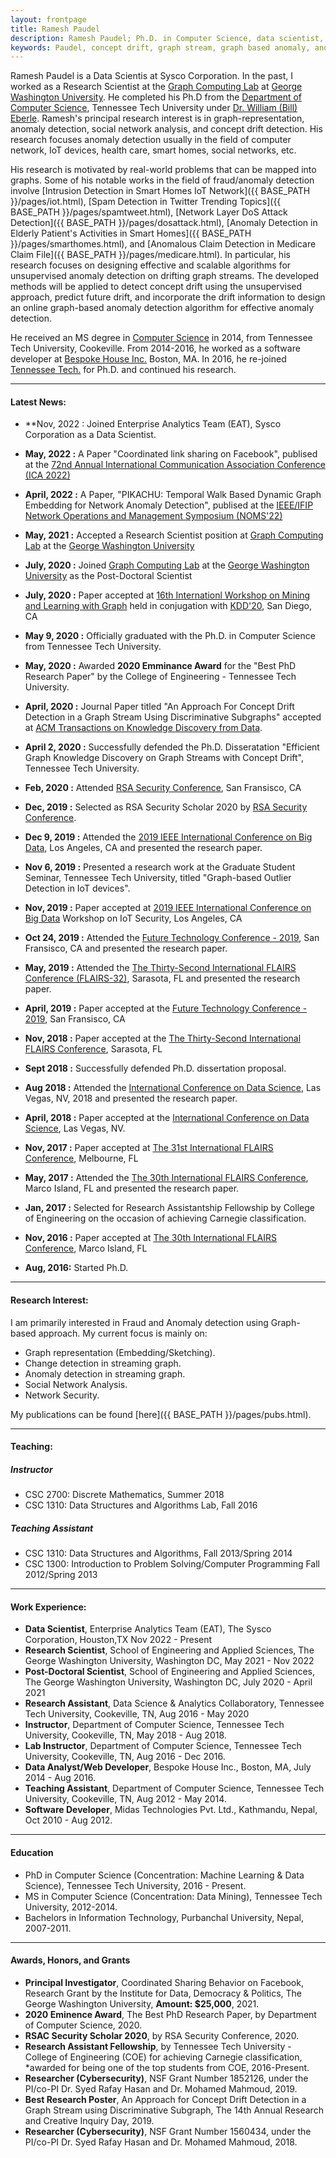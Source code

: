 ```yaml
---
layout: frontpage
title: Ramesh Paudel
description: Ramesh Paudel; Ph.D. in Computer Science, data scientist, graph stream, graph-based anomaly, and machine learning.
keywords: Paudel, concept drift, graph stream, graph based anomaly, anomaly detection
---
```


Ramesh Paudel is a Data Scientis at Sysco Corporation. In the past, I worked as a Research Scientist at the [Graph Computing Lab](https://www2.seas.gwu.edu/~howie/glab.html) at [George Washington University](https://www.gwu.edu). He completed his Ph.D from the [Department of Computer Science](http://www.csc.tntech.edu), Tennessee Tech University under [Dr. William (Bill) Eberle](http://users.csc.tntech.edu/~weberle/).
Ramesh's principal research interest is in graph-representation, anomaly detection, social network analysis, and concept drift detection. His research focuses anomaly detection usually in the field of computer network, IoT devices, health care, smart homes, social networks, etc.

His research is motivated by real-world problems that can be mapped into graphs. Some of his notable works in the field of fraud/anomaly detection involve [Intrusion Detection in Smart Homes IoT Network]({{ BASE_PATH }}/pages/iot.html), [Spam Detection in Twitter Trending Topics]({{ BASE_PATH }}/pages/spamtweet.html), [Network Layer DoS Attack Detection]({{ BASE_PATH }}/pages/dosattack.html), [Anomaly Detection in Elderly Patient's Activities in Smart Homes]({{ BASE_PATH }}/pages/smarthomes.html), and [Anomalous Claim Detection in Medicare Claim File]({{ BASE_PATH }}/pages/medicare.html).
In particular, his research focuses on designing effective and scalable algorithms for unsupervised anomaly detection on drifting graph streams. The developed methods will be applied to detect concept drift using the unsupervised approach, predict future drift, and incorporate the drift information to design an online graph-based anomaly detection algorithm for effective anomaly detection.

He received an MS degree in [Computer Science](http://www.csc.tntech.edu)
in 2014, from Tennessee Tech University, Cookeville. From 2014-2016, he worked as a software developer at [Bespoke House Inc.](http://bespoke.house) Boston, MA. In 2016, he re-joined [Tennessee Tech.](https://www.tntech.edu) for Ph.D. and continued his research.

---
#### Latest News:
* **Nov, 2022 : Joined Enterprise Analytics Team (EAT), Sysco Corporation as a Data Scientist.

* **May, 2022 :** A Paper  "Coordinated link sharing on Facebook", publised at the [72nd Annual International Communication Association Conference (ICA 2022)](https://www.icahdq.org/page/ICA2022)

* **April, 2022 :** A Paper, "PIKACHU: Temporal Walk Based Dynamic Graph Embedding for Network Anomaly Detection", publised at the [IEEE/IFIP Network Operations and Management Symposium (NOMS'22)](https://noms2022.ieee-noms.org)

* **May, 2021 :** Accepted a Research Scientist position at [Graph Computing Lab](https://www2.seas.gwu.edu/~howie/glab.html) at the [George Washington University](https://www.gwu.edu)

* **July, 2020 :** Joined [Graph Computing Lab](https://www2.seas.gwu.edu/~howie/glab.html) at the [George Washington University](https://www.gwu.edu) as the Post-Doctoral Scientist

* **July, 2020 :** Paper accepted at [16th Internationl Workshop on
Mining and Learning with Graph](http://www.mlgworkshop.org/2020/) held in conjugation with [KDD'20](https://www.kdd.org/kdd2020/), San Diego, CA

* **May 9, 2020 :** Officially graduated with the Ph.D. in Computer Science from Tennessee Tech University.

* **May, 2020 :** Awarded **2020 Emminance Award** for the "Best PhD Research Paper" by the College of Engineering - Tennessee Tech University.

* **April, 2020 :** Journal Paper titled "An Approach For Concept Drift Detection in a Graph Stream Using Discriminative Subgraphs" accepted at [ACM Transactions on Knowledge Discovery from Data](https://dl.acm.org/journal/tkdd).

* **April 2, 2020 :** Successfully defended the Ph.D. Disseratation "Efficient Graph Knowledge Discovery on Graph Streams with
Concept Drift", Tennessee Tech University.

* **Feb, 2020 :** Attended [RSA Security Conference](https://www.rsaconference.com/), San Fransisco, CA

* **Dec, 2019 :** Selected as RSA Security Scholar 2020 by [RSA Security Conference](https://www.rsaconference.com/).

* **Dec 9, 2019 :** Attended the [2019 IEEE International Conference on Big Data](http://bigdataieee.org/BigData2019/), Los Angeles, CA and presented the research paper.

* **Nov 6, 2019 :** Presented a research work at the Graduate Student Seminar, Tennessee Tech University, titled "Graph-based Outlier Detection in IoT devices".

* **Nov, 2019 :** Paper accepted at [2019 IEEE International Conference on Big Data](http://bigdataieee.org/BigData2019/) Workshop on IoT Security, Los Angeles, CA

* **Oct 24, 2019 :** Attended the [Future Technology Conference - 2019](https://saiconference.com/FTC), San Fransisco, CA and presented the research paper.

* **May, 2019 :** Attended the [The Thirty-Second International FLAIRS Conference (FLAIRS-32)](https://sites.google.com/view/flairs-32homepage/home), Sarasota, FL and presented the research paper.

* **April, 2019 :** Paper accepted at the [Future Technology Conference - 2019](https://saiconference.com/FTC), San Fransisco, CA

* **Nov, 2018 :** Paper accepted at the [The Thirty-Second International FLAIRS Conference](https://sites.google.com/view/flairs-32homepage/home),  Sarasota, FL

* **Sept 2018 :** Successfully defended Ph.D. dissertation proposal.

* **Aug 2018 :** Attended the [International Conference on Data Science](https://americancse.org/events/csce2018/proceedings/index_html), Las Vegas, NV, 2018 and presented the research paper.

* **April, 2018 :** Paper accepted at the [International Conference on Data Science](https://americancse.org/events/csce2018/proceedings/index_html), Las Vegas, NV.

* **Nov, 2017 :** Paper accepted at [The 31st International FLAIRS Conference](https://sites.google.com/site/flairs31conference/),  Melbourne, FL

* **May, 2017 :** Attended the [The 30th International FLAIRS Conference](https://sites.google.com/site/flairs30conference/home), Marco Island, FL and presented the research paper.

* **Jan, 2017 :** Selected for Research Assistantship Fellowship by College of Engineering on the occasion of achieving Carnegie classification.

* **Nov, 2016 :** Paper accepted at [The 30th International FLAIRS Conference](https://sites.google.com/site/flairs30conference/home),  Marco Island, FL

* **Aug, 2016:** Started Ph.D. 

---
####  Research Interest:
I am primarily interested in Fraud and Anomaly detection using Graph-based approach. My current focus is mainly on: 
* Graph representation (Embedding/Sketching).
* Change detection in streaming graph.
* Anomaly detection in streaming graph.
* Social Network Analysis.
* Network Security.

My publications can be found [here]({{ BASE_PATH }}/pages/pubs.html). 

---
#### Teaching:

##### Instructor

* CSC 2700: Discrete Mathematics, Summer 2018
* CSC 1310: Data Structures and Algorithms Lab, Fall 2016

##### Teaching Assistant
* CSC 1310: Data Structures and Algorithms, Fall 2013/Spring 2014
* CSC 1300: Introduction to Problem Solving/Computer Programming Fall 2012/Spring 2013

---
#### Work Experience:
* **Data Scientist**, Enterprise Analytics Team (EAT), The Sysco Corporation, Houston,TX Nov 2022 - Present
* **Research Scientist**, School of Engineering and Applied Sciences, The George Washington University, Washington DC, May 2021 - Nov 2022
* **Post-Doctoral Scientist**, School of Engineering and Applied Sciences, The George Washington University, Washington DC, July 2020 - April 2021
* **Research Assistant**, Data Science & Analytics Collaboratory, Tennessee Tech University, Cookeville, TN, Aug 2016 - May 2020
* **Instructor**, Department of Computer Science, Tennessee Tech University, Cookeville, TN, May 2018 - Aug 2018.
* **Lab Instructor**, Department of Computer Science, Tennessee Tech University, Cookeville, TN, Aug 2016 - Dec 2016.
* **Data Analyst/Web Developer**, Bespoke House Inc., Boston, MA, July 2014 - Aug 2016.
* **Teaching Assistant**, Department of Computer Science, Tennessee Tech University, Cookeville, TN, Aug 2012 - May 2014.
* **Software Developer**, Midas Technologies Pvt. Ltd., Kathmandu, Nepal, Oct 2010 - Aug 2012.

---
####  Education
* PhD in Computer Science (Concentration: Machine Learning & Data Science), Tennessee Tech University, 2016 - Present.
* MS in Computer Science (Concentration: Data Mining), Tennessee Tech University, 2012-2014.
* Bachelors in Information Technology, Purbanchal University, Nepal, 2007-2011.

---
####  Awards, Honors, and Grants
* **Principal Investigator**, Coordinated Sharing Behavior on Facebook, Research Grant by the Institute for Data, Democracy & Politics, The George Washington University, **Amount: $25,000**, 2021.
* **2020 Eminence Award**, The Best PhD Research Paper, by Department of Computer Science, 2020.
* **RSAC Security Scholar 2020**, by RSA Security Conference, 2020.
* **Research Assistant Fellowship**, by Tennessee Tech University - College of Engineering (COE) for achieving Carnegie classification, *awarded for being one of the top students from COE, 2016-Present.
* **Researcher (Cybersecurity)**, NSF Grant Number 1852126, under the PI/co-PI Dr. Syed Rafay Hasan and Dr. Mohamed Mahmoud, 2019.
* **Best Research Poster**, An Approach for Concept Drift Detection in a Graph Stream using Discriminative Subgraph, The 14th Annual Research and Creative Inquiry Day, 2019.
* **Researcher (Cybersecurity)**, NSF Grant Number 1560434, under the PI/co-PI Dr. Syed Rafay Hasan and Dr. Mohamed Mahmoud, 2018.